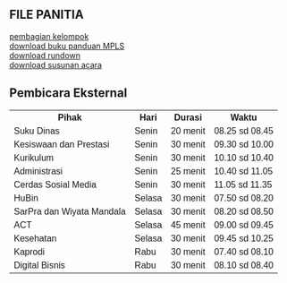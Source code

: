 ## FILE PANITIA

[pembagian kelompok](https://MPLSsmktelkomjakarta.github.com/mpls)<br/>
[download buku panduan MPLS](https://gdurl.com/h2yN/download)</br>
[download rundown](https://gdurl.com/4hGh/download)</br>
[download susunan acara](https://gdurl.com/GK3A/download)</br>

<html>
<head>
<style>
table {
  font-family: arial, sans-serif;
  border-collapse: collapse;
  width: 100%;
}

td, th {
  border: 1px solid #dddddd;
  text-align: left;
  padding: 8px;
}

tr:nth-child(even) {
  background-color: #dddddd;
}
</style>
</head>
<body>

<h2>Pembicara Eksternal</h2>
<table>
  <tr>
    <th>Pihak</th>
    <th>Hari</th>
    <th>Durasi</th>
    <th>Waktu</th>
  </tr>
  <tr>
    <td>Suku Dinas</td>
    <td>Senin</td>
    <td>20 menit</td>
    <td>08.25 sd 08.45</td>
  </tr>
  <tr>
    <td>Kesiswaan dan Prestasi</td>
    <td>Senin</td>
    <td>30 menit</td>
    <td>09.30 sd 10.00</td>
  </tr>
  <tr>
    <td>Kurikulum</td>
    <td>Senin</td>
    <td>30 menit</td>
    <td>10.10 sd 10.40</td>
  </tr>
  <tr>
    <td>Administrasi</td>
    <td>Senin</td>
    <td>25 menit</td>
    <td>10.40 sd 11.05</td>
  </tr>
  <tr>
    <td>Cerdas Sosial Media</td>
    <td>Senin</td>
    <td>30 menit</td>
    <td>11.05 sd 11.35</td>
  </tr>
  <tr>
    <td>HuBin</td>
    <td>Selasa</td>
    <td>30 menit</td>
    <td>07.50 sd 08.20</td>
  </tr>
  <tr>
    <td>SarPra dan Wiyata Mandala</td>
    <td>Selasa</td>
    <td>30 menit</td>
    <td>08.20 sd 08.50</td>
  </tr>
  <tr>
    <td>ACT</td>
    <td>Selasa</td>
    <td>45 menit</td>
    <td>09.00 sd 09.45</td>
  </tr>
  <tr>
    <td>Kesehatan</td>
    <td>Selasa</td>
    <td>30 menit</td>
    <td>09.45 sd 10.25</td>
  </tr>
  <tr>
    <td>Kaprodi</td>
    <td>Rabu</td>
    <td>30 menit</td>
    <td>07.40 sd 08.10</td>
  </tr>
  <tr>
    <td>Digital Bisnis</td>
    <td>Rabu</td>
    <td>30 menit</td>
    <td>08.10 sd 08.40</td>
  </tr>

